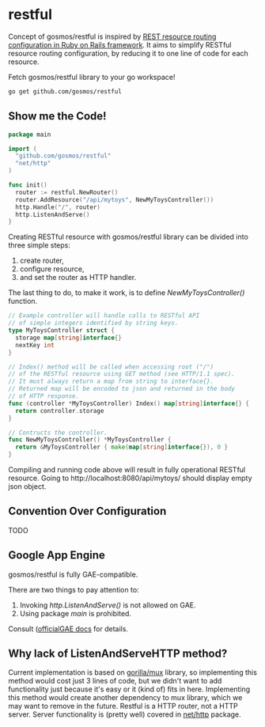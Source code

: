restful
=======

Concept of gosmos/restful is inspired by
[REST resource routing configuration in Ruby on Rails framework](
http://guides.rubyonrails.org/routing.html#resource-routing-the-rails-default).
It aims to simplify RESTful resource routing configuration,
by reducing it to one line of code for each resource.

Fetch gosmos/restful library to your go workspace!

```bash
go get github.com/gosmos/restful
```

Show me the Code!
-----------------

```go
package main

import (
  "github.com/gosmos/restful"
  "net/http"
)

func init()
  router := restful.NewRouter()
  router.AddResource("/api/mytoys", NewMyToysController())
  http.Handle("/", router)
  http.ListenAndServe()
}
```

Creating RESTful resource with gosmos/restful library
can be divided into three simple steps:
 1. create router,
 2. configure resource,
 3. and set the router as HTTP handler.

The last thing to do, to make it work,
is to define *NewMyToysController()* function.

```go
// Example controller will handle calls to RESTful API
// of simple integers identified by string keys.
type MyToysController struct {
  storage map[string]interface{}
  nextKey int
}

// Index() method will be called when accessing root ("/")
// of the RESTful resource using GET method (see HTTP/1.1 spec).
// It must always return a map from string to interface{}.
// Returned map will be encoded to json and returned in the body
// of HTTP response.
func (controller *MyToysController) Index() map[string]interface{} {
  return controller.storage
}

// Contructs the controller.
func NewMyToysController() *MyToysController {
  return &MyToysController { make(map[string]interface{}), 0 }
}
```

Compiling and running code above will result in fully operational
RESTful resource. Going to http://localhost:8080/api/mytoys/
should display empty json object.

Convention Over Configuration
-----------------------------

TODO

Google App Engine
-----------------

gosmos/restful is fully GAE-compatible.

There are two things to pay attention to:
 1. Invoking *http.ListenAndServe()* is not allowed on GAE.
 2. Using package *main* is prohibited.

Consult ([officialGAE docs](
https://developers.google.com/appengine/docs/go/gettingstarted/helloworld)
for details.

Why lack of ListenAndServeHTTP method?
--------------------------------------

Current implementation is based on
[gorilla/mux](http://www.gorillatoolkit.org/pkg/mux) library,
so implementing this method would cost just 3 lines of code,
but we didn't want to add functionality just because it's easy
or it (kind of) fits in here. Implementing this method
would create another dependency to mux library,
which we may want to remove in the future.
Restful is a HTTP router, not a HTTP server.
Server functionality is (pretty well) covered
in [net/http](http://golang.org/pkg/net/http/) package.

